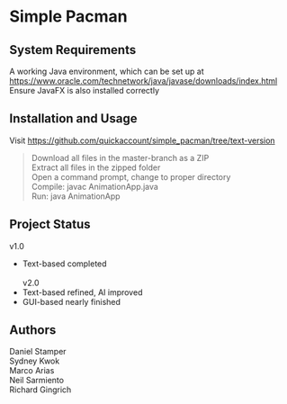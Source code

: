 # Simple Pacman

## System Requirements
A working Java environment, which can be set up at https://www.oracle.com/technetwork/java/javase/downloads/index.html <br/>
Ensure JavaFX is also installed correctly

## Installation and Usage
Visit https://github.com/quickaccount/simple_pacman/tree/text-version <br/>
> Download all files in the master-branch as a ZIP <br/>
> Extract all files in the zipped folder <br/>
> Open a command prompt, change to proper directory <br/>
> Compile: javac AnimationApp.java <br/>
> Run: java AnimationApp <br/>

## Project Status
v1.0 <br/> 
- Text-based completed <br/><br/>
v2.0 <br/>
- Text-based refined, AI improved <br/>
- GUI-based nearly finished

## Authors
Daniel Stamper <br/>
Sydney Kwok <br/>
Marco Arias <br/>
Neil Sarmiento <br/>
Richard Gingrich <br/>
